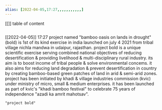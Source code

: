 ```yaml
---
alias: [2022-04-05,17:27,,,,,,,,,,,]
---
```

[[]]
table of content
```toc
```

[[2022-04-05]] 17:27
project named "bamboo oasis on lands in drought" (bold) is 1st of its kind exercise in india launched on july 4 2021 from tribal village nichla mandwa in udaipur, rajasthan.
project bold is a unique scientific exercise serving combined national objectives of reducing desertification & providing livelihood & multi-disciplinary rural industry.
its aim is to boost income of tribal people & solve environmental concems.
it also aims for reducing land degradation & prevent desertification in country by creating bamboo-based green patches of land in arid & semi-arid zones.
project has been initiated by khadi & village industries commission (kvic) under ministry of micro, small & medium enterprises.
it has been launched as part of kvic's "khadi bamboo festival" to celebrate 75 years of independence "azadi ka amrit mahotsav".
```query
"project bold"
```